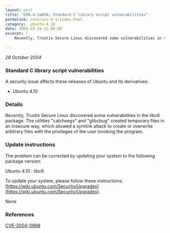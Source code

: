 ```yaml
---
layout: post
title: "USN-4-1&#58; Standard C library script vulnerabilities"
permalink: /usn/usn-4-1/index.html
category:  ubuntu-4.10
date: 2004-10-28 12:00:00
excerpt: |
    Recently, Trustix Secure Linux discovered some vulnerabilities in the libc6 package. The utilities &quot;catchsegv&quot; and &quot;glibcbug&quot; created temporary files in an insecure way, which allowed a symlink attack to create or overwrite arbitrary files with the privileges of the user invoking the program.
    
--- 
```

 
 

*28 October 2004*

### Standard C library script vulnerabilities

A security issue affects these releases of Ubuntu and its derivatives:

* Ubuntu 4.10

### Details

Recently, Trustix Secure Linux discovered some vulnerabilities in the libc6 package. The utilities &quot;catchsegv&quot; and &quot;glibcbug&quot; created temporary files in an insecure way, which allowed a symlink attack to create or overwrite arbitrary files with the privileges of the user invoking the program.

### Update instructions

The problem can be corrected by updating your system to the following package version:

Ubuntu 4.10
 : libc6 

To update your system, please follow these instructions: [https://wiki.ubuntu.com/Security/Upgrades](https://wiki.ubuntu.com/Security/Upgrades).

None

### References

 
 [CVE-2004-0968](http://people.ubuntu.com/~ubuntu-security/cve/CVE-2004-0968)
 

